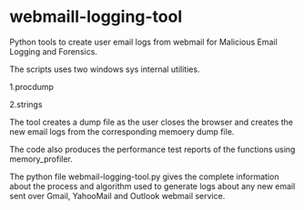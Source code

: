 # webmaill-logging-tool
Python tools to create user email logs from webmail for Malicious Email Logging and Forensics.

The scripts uses two windows sys internal utilities.

1.procdump

2.strings

The tool creates a dump file as the user closes the browser and creates the new email logs from the corresponding memoery dump file.

The code also produces the performance test reports of the functions using memory_profiler.

The python file webmail-logging-tool.py gives the complete information about the process and algorithm used to generate logs about any new email sent over Gmail, YahooMail and Outlook webmail service.

